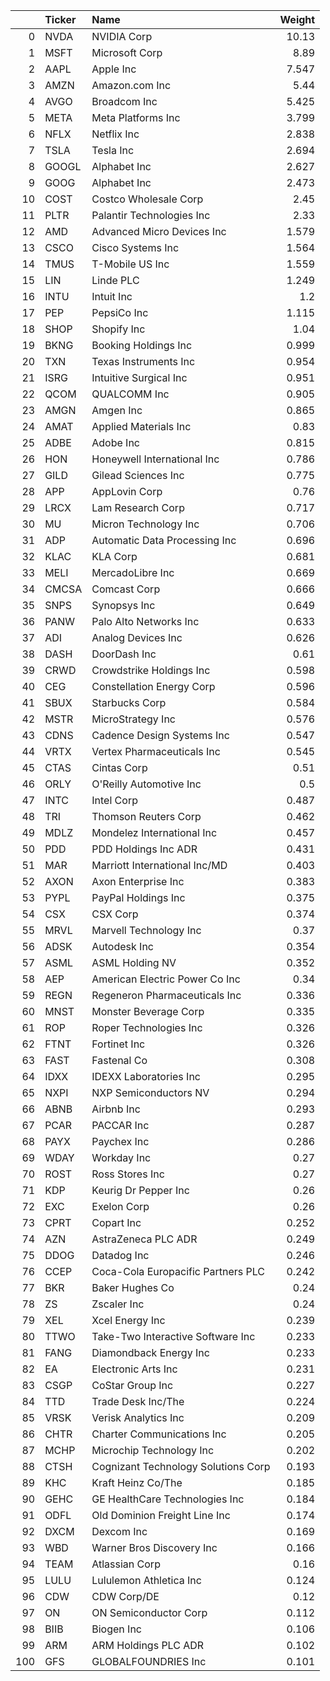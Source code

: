 |     | Ticker   | Name                                |   Weight |
|----:|:---------|:------------------------------------|---------:|
|   0 | NVDA     | NVIDIA Corp                         |   10.13  |
|   1 | MSFT     | Microsoft Corp                      |    8.89  |
|   2 | AAPL     | Apple Inc                           |    7.547 |
|   3 | AMZN     | Amazon.com Inc                      |    5.44  |
|   4 | AVGO     | Broadcom Inc                        |    5.425 |
|   5 | META     | Meta Platforms Inc                  |    3.799 |
|   6 | NFLX     | Netflix Inc                         |    2.838 |
|   7 | TSLA     | Tesla Inc                           |    2.694 |
|   8 | GOOGL    | Alphabet Inc                        |    2.627 |
|   9 | GOOG     | Alphabet Inc                        |    2.473 |
|  10 | COST     | Costco Wholesale Corp               |    2.45  |
|  11 | PLTR     | Palantir Technologies Inc           |    2.33  |
|  12 | AMD      | Advanced Micro Devices Inc          |    1.579 |
|  13 | CSCO     | Cisco Systems Inc                   |    1.564 |
|  14 | TMUS     | T-Mobile US Inc                     |    1.559 |
|  15 | LIN      | Linde PLC                           |    1.249 |
|  16 | INTU     | Intuit Inc                          |    1.2   |
|  17 | PEP      | PepsiCo Inc                         |    1.115 |
|  18 | SHOP     | Shopify Inc                         |    1.04  |
|  19 | BKNG     | Booking Holdings Inc                |    0.999 |
|  20 | TXN      | Texas Instruments Inc               |    0.954 |
|  21 | ISRG     | Intuitive Surgical Inc              |    0.951 |
|  22 | QCOM     | QUALCOMM Inc                        |    0.905 |
|  23 | AMGN     | Amgen Inc                           |    0.865 |
|  24 | AMAT     | Applied Materials Inc               |    0.83  |
|  25 | ADBE     | Adobe Inc                           |    0.815 |
|  26 | HON      | Honeywell International Inc         |    0.786 |
|  27 | GILD     | Gilead Sciences Inc                 |    0.775 |
|  28 | APP      | AppLovin Corp                       |    0.76  |
|  29 | LRCX     | Lam Research Corp                   |    0.717 |
|  30 | MU       | Micron Technology Inc               |    0.706 |
|  31 | ADP      | Automatic Data Processing Inc       |    0.696 |
|  32 | KLAC     | KLA Corp                            |    0.681 |
|  33 | MELI     | MercadoLibre Inc                    |    0.669 |
|  34 | CMCSA    | Comcast Corp                        |    0.666 |
|  35 | SNPS     | Synopsys Inc                        |    0.649 |
|  36 | PANW     | Palo Alto Networks Inc              |    0.633 |
|  37 | ADI      | Analog Devices Inc                  |    0.626 |
|  38 | DASH     | DoorDash Inc                        |    0.61  |
|  39 | CRWD     | Crowdstrike Holdings Inc            |    0.598 |
|  40 | CEG      | Constellation Energy Corp           |    0.596 |
|  41 | SBUX     | Starbucks Corp                      |    0.584 |
|  42 | MSTR     | MicroStrategy Inc                   |    0.576 |
|  43 | CDNS     | Cadence Design Systems Inc          |    0.547 |
|  44 | VRTX     | Vertex Pharmaceuticals Inc          |    0.545 |
|  45 | CTAS     | Cintas Corp                         |    0.51  |
|  46 | ORLY     | O'Reilly Automotive Inc             |    0.5   |
|  47 | INTC     | Intel Corp                          |    0.487 |
|  48 | TRI      | Thomson Reuters Corp                |    0.462 |
|  49 | MDLZ     | Mondelez International Inc          |    0.457 |
|  50 | PDD      | PDD Holdings Inc ADR                |    0.431 |
|  51 | MAR      | Marriott International Inc/MD       |    0.403 |
|  52 | AXON     | Axon Enterprise Inc                 |    0.383 |
|  53 | PYPL     | PayPal Holdings Inc                 |    0.375 |
|  54 | CSX      | CSX Corp                            |    0.374 |
|  55 | MRVL     | Marvell Technology Inc              |    0.37  |
|  56 | ADSK     | Autodesk Inc                        |    0.354 |
|  57 | ASML     | ASML Holding NV                     |    0.352 |
|  58 | AEP      | American Electric Power Co Inc      |    0.34  |
|  59 | REGN     | Regeneron Pharmaceuticals Inc       |    0.336 |
|  60 | MNST     | Monster Beverage Corp               |    0.335 |
|  61 | ROP      | Roper Technologies Inc              |    0.326 |
|  62 | FTNT     | Fortinet Inc                        |    0.326 |
|  63 | FAST     | Fastenal Co                         |    0.308 |
|  64 | IDXX     | IDEXX Laboratories Inc              |    0.295 |
|  65 | NXPI     | NXP Semiconductors NV               |    0.294 |
|  66 | ABNB     | Airbnb Inc                          |    0.293 |
|  67 | PCAR     | PACCAR Inc                          |    0.287 |
|  68 | PAYX     | Paychex Inc                         |    0.286 |
|  69 | WDAY     | Workday Inc                         |    0.27  |
|  70 | ROST     | Ross Stores Inc                     |    0.27  |
|  71 | KDP      | Keurig Dr Pepper Inc                |    0.26  |
|  72 | EXC      | Exelon Corp                         |    0.26  |
|  73 | CPRT     | Copart Inc                          |    0.252 |
|  74 | AZN      | AstraZeneca PLC ADR                 |    0.249 |
|  75 | DDOG     | Datadog Inc                         |    0.246 |
|  76 | CCEP     | Coca-Cola Europacific Partners PLC  |    0.242 |
|  77 | BKR      | Baker Hughes Co                     |    0.24  |
|  78 | ZS       | Zscaler Inc                         |    0.24  |
|  79 | XEL      | Xcel Energy Inc                     |    0.239 |
|  80 | TTWO     | Take-Two Interactive Software Inc   |    0.233 |
|  81 | FANG     | Diamondback Energy Inc              |    0.233 |
|  82 | EA       | Electronic Arts Inc                 |    0.231 |
|  83 | CSGP     | CoStar Group Inc                    |    0.227 |
|  84 | TTD      | Trade Desk Inc/The                  |    0.224 |
|  85 | VRSK     | Verisk Analytics Inc                |    0.209 |
|  86 | CHTR     | Charter Communications Inc          |    0.205 |
|  87 | MCHP     | Microchip Technology Inc            |    0.202 |
|  88 | CTSH     | Cognizant Technology Solutions Corp |    0.193 |
|  89 | KHC      | Kraft Heinz Co/The                  |    0.185 |
|  90 | GEHC     | GE HealthCare Technologies Inc      |    0.184 |
|  91 | ODFL     | Old Dominion Freight Line Inc       |    0.174 |
|  92 | DXCM     | Dexcom Inc                          |    0.169 |
|  93 | WBD      | Warner Bros Discovery Inc           |    0.166 |
|  94 | TEAM     | Atlassian Corp                      |    0.16  |
|  95 | LULU     | Lululemon Athletica Inc             |    0.124 |
|  96 | CDW      | CDW Corp/DE                         |    0.12  |
|  97 | ON       | ON Semiconductor Corp               |    0.112 |
|  98 | BIIB     | Biogen Inc                          |    0.106 |
|  99 | ARM      | ARM Holdings PLC ADR                |    0.102 |
| 100 | GFS      | GLOBALFOUNDRIES Inc                 |    0.101 |